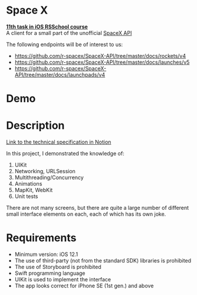 # Space X
[**11th task in iOS RSSchool course**](https://github.com/htmlprogrammist/rs.ios.homework/tree/master/rs.ios.stage-task11-main)  
A client for a small part of the unofficial [SpaceX API](https://github.com/r-spacex/SpaceX-API)

The following endpoints will be of interest to us:

- https://github.com/r-spacex/SpaceX-API/tree/master/docs/rockets/v4
- https://github.com/r-spacex/SpaceX-API/tree/master/docs/launches/v5
- https://github.com/r-spacex/SpaceX-API/tree/master/docs/launchpads/v4

# Demo
<link to the video on youtube.com>

# Description
[Link to the technical specification in Notion](https://htmlprogrammist.notion.site/Task-11-RSS-1acee8c171a04ea98e6935dac9d97172)

In this project, I demonstrated the knowledge of:
1. UIKit
2. Networking, URLSession
3. Multithreading/Concurrency
4. Animations
6. MapKit, WebKit
7. Unit tests

There are not many screens, but there are quite a large number of different small interface elements on each, each of which has its own joke.

# Requirements
- Minimum version: iOS 12.1
- The use of third-party (not from the standard SDK) libraries is prohibited
- The use of Storyboard is prohibited
- Swift programming language
- UIKit is used to implement the interface
- The app looks correct for iPhone SE (1st gen.) and above
